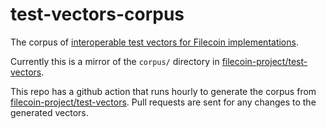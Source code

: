 # test-vectors-corpus

The corpus of [interoperable test vectors for Filecoin implementations](https://github.com/filecoin-project/test-vectors).

Currently this is a mirror of the `corpus/` directory in [filecoin-project/test-vectors](https://github.com/filecoin-project/test-vectors).

This repo has a github action that runs hourly to generate the corpus from [filecoin-project/test-vectors](https://github.com/filecoin-project/test-vectors). Pull requests are sent for any changes to the generated vectors.
